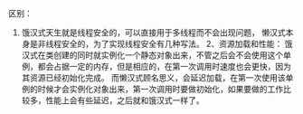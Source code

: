 区别：
1. 饿汉式天生就是线程安全的，可以直接用于多线程而不会出现问题，
懒汉式本身是非线程安全的，为了实现线程安全有几种写法。
2、资源加载和性能：
饿汉式在类创建的同时就实例化一个静态对象出来，不管之后会不会使用这个单例，都会占据一定的内存，但是相应的，在第一次调用时速度也会更快，因为其资源已经初始化完成。
而懒汉式顾名思义，会延迟加载，在第一次使用该单例的时候才会实例化对象出来，第一次调用时要做初始化，如果要做的工作比较多，性能上会有些延迟，之后就和饿汉式一样了。